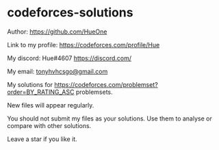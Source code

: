 # codeforces-solutions
Author: https://github.com/HueOne

Link to my profile: https://codeforces.com/profile/Hue

My discord: Hue#4607  https://discord.com/

My email: tonyhvhcsgo@gmail.com


My solutions for https://codeforces.com/problemset?order=BY_RATING_ASC problemsets.

New files will appear regularly.

You should not submit my files as your solutions. Use them to analyse or compare with other solutions.

Leave a star if you like it.
